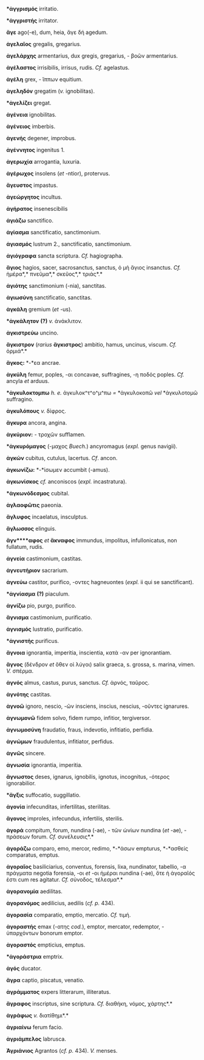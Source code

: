 **\*ἀγγρισμός** irritatio.

**\*ἀγγριστής** irritator.

**ἄγε** ago(-e), dum, heia, ἄγε δή agedum.

**ἀγελαῖος** gregalis, gregarius.

**ἀγελάρχης** armentarius, dux gregis, gregarius, - βοῶν armentarius.

**ἀγέλαστος** irrisibilis, irrisus, rudis. *Cf.* agelastus.

**ἀγέλη** grex, *-* ἵππων equitium.

**ἀγεληδόν** gregatim (*v.* ignobilitas).

**\*ἀγελίζει** gregat.

**ἀγένεια** ignobilitas.

**ἀγένειος** imberbis.

**ἀγενής** degener, improbus.

**ἀγέννητος** ingenitus 1.

**ἀγερωχία** arrogantia, luxuria.

**ἀγέρωχος** insolens (*et* -ntior), protervus.

**ἄγευστος** impastus.

**ἀγεώργητος** incultus.

**ἀγήρατος** insenescibilis

**ἁγιάζω** sanctifico.

**ἁγίασμα** sanctificatio, sanctimonium.

**ἁγιασμός** lustrum 2., sanctificatio, sanctimonium.

**ἁγιόγραφα** sancta scriptura. *Cf.* hagiographa.

**ἅγιος** hagios, sacer, sacrosanctus, sanctus, ὁ μὴ ἄγιος insanctus.
*Cf.* ἡμέρα*,* πνεῦμα*,* σκεῦος*,* τριάς*.*

**ἁγιότης** sanctimonium (-nia), sanctitas.

**ἁγιωσύνη** sanctificatio, sanctitas.

**ἀγκάλη** gremium (*et* -us).

**\*ἀγκάλητον** **(?)** *v.* ἀνάκλιτον.

**ἀγκιστρεύω** uncino.

**ἄγκιστρον** (*rarius* **ἄγκιστρος**) ambitio, hamus, uncinus, viscum.
*Cf.* ὁρμιά*.*

**ἄγκος:** *-*εα ancrae.

**ἀγκύλη** femur, poples, -αι concavae, suffragines, -η ποδός poples.
*Cf.* ancyla *et* arduus.

**\*ἀγκυλοκτομπω** *h. e.* ἀγκυλοκ^τ^ο^μ^πω *=* \*ἀγκυλοκοπῶ *vel*
\*ἀγκυλοτομῶ suffragino.

**ἀγκυλόπους** *v.* δίφρος.

**ἄγκυρα** ancora, angina.

**ἀγκύριον:** - τροχῶν sufflamen.

**\*ἀγκυρόμαγος** (-μαχος *Buech.*) ancyromagus (*expl.* genus navigii).

**ἀγκών** cubitus, cutulus, lacertus. *Cf*. ancon.

**ἀγκωνίζω:** *-*ίσωμεν accumbit (-amus).

**ἀγκωνίσκος** *cf.* anconiscos (*expl.* incastratura).

**\*ἀγκωνόδεσμος** cubital.

**ἀγλαοφῶτις** paeonia.

**ἄγλυφος** incaelatus, insculptus.

**ἄγλωσσος** elinguis.

**ἄγν****αφος** *et* **ἄκναφος** immundus, impolitus, infullonicatus,
non fullatum, rudis.

**ἁγνεία** castimonium, castitas.

**ἁγνευτήριον** sacrarium.

**ἁγνεύω** castitor, purifico, -οντες hagneuontes (*expl.* ii qui se
sanctificant).

**\*ἁγνίασμα** **(?)** piaculum.

**ἁγνίζω** pio, purgo, purifico.

**ἅγνισμα** castimonium, purificatio.

**ἁγνισμός** lustratio, purificatio.

**\*ἁγνιστής** purificus.

**ἄγνοια** ignorantia, imperitia, inscientia, κατὰ -αν per ignorantiam.

**ἄγνος** (δένδρον *et* ὅθεν οἱ λύγοι) salix graeca, s. grossa, s.
marina, vimen. *V.* σπέρμα.

**ἁγνός** almus, castus, purus, sanctus. *Cf.* ἀρνός, ταῦρος.

**ἁγνότης** castitas.

**ἀγνοῶ** ignoro, nescio, -ῶν insciens, inscius, nescius, -οῦντες
ignarures.

**ἀγνωμονῶ** fidem solvo, fidem rumpo, infitior, tergiversor.

**ἀγνωμοσύνη** fraudatio, fraus, indevotio, infitiatio, perfidia.

**ἀγνώμων** fraudulentus, infitiator, perfidus.

**ἁγνῶς** sincere.

**ἀγνωσία** ignorantia, imperitia.

**ἄγνωστος** deses, ignarus, ignobilis, ignotus, incognitus, -ότερος
ignorabilior.

**\*ἄγξις** suffocatio, suggillatio.

**ἀγονία** infecunditas, infertilitas, sterilitas.

**ἄγονος** improles, infecundus, infertilis, sterilis.

**ἀγορά** compitum, forum, nundina (-ae), - τῶν ὠνίων nundina (*et*
-ae), - πράσεων forum. *Cf.* συνέλευσις*.*

**ἀγοράζω** comparo, emo, mercor, redimo, *-*άσων empturus, *-*ασθείς
comparatus, emptus.

**ἀγοραῖος** basiliciarius, conventus, forensis, lixa, nundinator,
tabellio, -α πράγματα negotia forensia, -οι *et* -οι ἡμέραι nundina
(-ae), ὅτε ἡ ἀγοραῖός ἐστι cum res agitatur. *Cf.* σύνοδος, τέλεσμα*.*

**ἀγορανομία** aedilitas.

**ἀγορανόμος** aedilicius, aedilis (*cf. p.* 434).

**ἀγορασία** comparatio, emptio, mercatio. *Cf.* τιμή.

**ἀγοραστής** emax (-ατης *cod.*), emptor, mercator, redemptor, -
ὑπαρχόντων bonorum emptor.

**ἀγοραστός** empticius, emptus.

**\*ἀγοράστρια** emptrix.

**ἀγός** ducator.

**ἄγρα** captio, piscatus, venatio.

**ἀγράμματος** expers litterarum, illiteratus.

**ἄγραφος** inscriptus, sine scriptura. *Cf.* διαθήκη, νόμος, χάρτης*.*

**ἀγράφως** *v.* διατίθημι*.*

**ἀγριαίνω** ferum facio.

**ἀγριάμπελος** labrusca.

**Ἀγριάνιος** Agrantos (*cf. p.* 434). *V.* menses.
